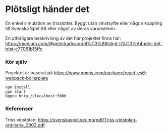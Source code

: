 # Plötsligt händer det
En enkel simulation av trisslotter. Byggt utan vinstsyfte eller någon koppling till Svenska Spel AB eller något av deras varumärken.

En utförligare beskrivning av det här projektet finns här: https://medium.com/@peterkarlsson/pl%C3%B6tsligt-h%C3%A4nder-det-trist-c77051b15ffc

### Kör själv

Projektet är baserat på https://www.npmjs.com/package/react-es6-webpack-boilerplate

```
npm install
npm start
Öppna http://localhost:5000
```
### Referenser
Triss vinstplan: https://svenskaspel.se/img/pdf/Triss-vinstplan-ordinarie_0903.pdf
